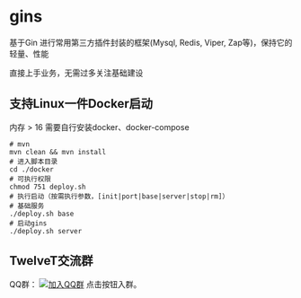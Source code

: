 # gins

基于Gin 进行常用第三方插件封装的框架(Mysql, Redis, Viper, Zap等)，保持它的轻量、性能

直接上手业务，无需过多关注基础建设

## 支持Linux一件Docker启动
内存 > 16
需要自行安装docker、docker-compose
```shell
# mvn
mvn clean && mvn install
# 进入脚本目录
cd ./docker
# 可执行权限
chmod 751 deploy.sh
# 执行启动（按需执行参数，[init|port|base|server|stop|rm]）
# 基础服务
./deploy.sh base
# 启动gins
./deploy.sh server
```

## TwelveT交流群

QQ群： [![加入QQ群](https://img.shields.io/badge/985830229-blue.svg)](https://jq.qq.com/?_wv=1027&k=cznM6Q00) 点击按钮入群。
